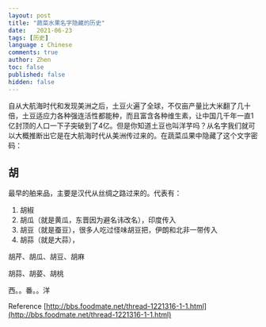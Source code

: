 ```yaml
---
layout: post
title: "蔬菜水果名字隐藏的历史"
date:   2021-06-23
tags: [历史]
language : Chinese
comments: true
author: Zhen
toc: false
published: false
hidden: false
---
```

自从大航海时代和发现美洲之后，土豆火遍了全球，不仅亩产量比大米翻了几十倍，土豆适应力各种强连活性都能种，而且富含各种维生素，让中国几千年一直1亿封顶的人口一下子突破到了4亿。但是你知道土豆也叫洋芋吗？从名字我们就可以大概推断出它是在大航海时代从美洲传过来的。在蔬菜瓜果中隐藏了这个文字密码：

## 胡
最早的舶来品，主要是汉代从丝绸之路过来的。代表有：

 1. 胡椒
 2. 胡瓜（就是黄瓜，东晋因为避名讳改名），印度传入
 3. 胡豆（就是蚕豆），很多人吃过怪味胡豆把，伊朗和北非一带传入
 4. 胡蒜（就是大蒜），



胡芹、胡瓜、胡豆、胡麻

胡蒜、胡荽、胡桃


西。。番。。洋


Reference
[http://bbs.foodmate.net/thread-1221316-1-1.html](http://bbs.foodmate.net/thread-1221316-1-1.html)
<!--stackedit_data:
eyJoaXN0b3J5IjpbNDcxNDk0NDY5XX0=
-->